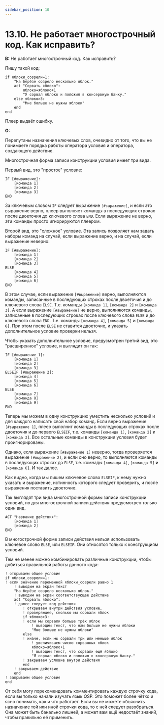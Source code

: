 ```yaml
---
sidebar_position: 10
---
```


# 13.10. Не работает многострочный код. Как исправить?
<!-- [:faq_13_10] -->

**В:** Не работает многострочный код. Как исправить?

Пишу такой код:
```qsp
if яблоки_созрели=1:
	"На берёзе созрело несколько яблок."
	act "Сорвать яблоко":
		яблоко=яблоко+1
		"Я сорвал яблоко и положил в консервную банку."
	else яблоко>3:
		"Мне больше не нужны яблоки"
	end
end
```
Плеер выдаёт ошибку.

**О:**

Перепутаны назначения ключевых слов, очевидно от того, что вы не понимаете порядка работы оператора условия и оператора, создающего действие.

Многострочная форма записи конструкции условия имеет три вида.

Первый вид, это "простое" условие:
```qsp
IF [#выражение]:
	[команда 1]
	[команда 2]
	[команда 3]
END
```
За ключевым словом `IF` следует выражение `[#выражение]`, и если это выражение верно, плеер выполняет команды в последующих строках после двоеточия до ключевого слова `END`. Если выражение не верно, эти команды просто игнорируются плеером.

Второй вид, это "сложное" условие. Эта запись позволяет нам задать наборы команд на случай, если выражение верно, и на случай, если выражение неверно:
```qsp
IF [#выражение]:
	[команда 1]
	[команда 2]
	[команда 3]
ELSE
	[команда 4]
	[команда 5]
	[команда 6]
END
```
В этом случае, если выражение `[#выражение]` верно, выполняются команды, записанные в последующих строках после двоеточия и до ключевого слова `ELSE`. Т.е. команды `[команда 1]`, `[команда 2]` и `[команда 3]`. А если выражение `[#выражение]` не верно, выполняются команды, записанные в последующих строках после ключевого слова `ELSE` и до ключевого слова `END`. Т.е. команды `[команда 4]`, `[команда 5]` и `[команда 6]`. При этом после `ELSE` не ставится двоеточие, и указать дополнительное условие проверки нельзя.

Чтобы указать дополнительное условие, предусмотрен третий вид, это "расширенное" условие, и выглядит он так:
```qsp
IF [#выражение 1]:
	[команда 1]
	[команда 2]
	[команда 3]
ELSEIF [#выражение 2]:
	[команда 4]
	[команда 5]
	[команда 6]
ELSE
	[команда 7]
	[команда 8]
	[команда 9]
END
```
Теперь мы можем в одну конструкцию уместить несколько условий и для каждого написать свой набор команд. Если верно выражение `[#выражение 1]`, плеер выполнит команды в последующих строках после двоеточия и до первого `ELSEIF`, т.е. команды `[команда 1]`, `[команда 2]` и `[команда 3]`. Все остальные команды в конструкции условия будет проигнорированы.

Однако, если выражение `[#выражение 1]` неверно, тогда проверяется выражение `[#выражение 2]`, и если оно верно, то выполняются команды в последующих строках до `ELSE`, т.е. комнады `[команда 4]`, `[команда 5]` и `[команда 6]`. И так далее.

Как видно, когда мы пишем ключевое слово `ELSEIF`, к нему нужно указать и выражение, истинность которого следует проверить, и после выражения поставить двоеточие.

Так выглядят три вида многострочной формы записи конструкции условий, но для многострочной записи действия предусмотрен только один вид.
```qsp
ACT "Название действия":
	[команда 1]
	[команда 2]
END
```
В многострочной форме записи действия нельзя использовать ключевое слово `ELSE`, или `ELSEIF`. Они относятся только к конструкциям условий.

Тем не менее можно комбинировать различные конструкции, чтобы добиться правильной работы данного кода:
```qsp
! открываем общее условие
if яблоки_созрели=1:
! если значение переменной яблоки_созрели равно 1
	! выводим на экран текст
	"На берёзе созрело несколько яблок."
	! выводим на экран соответствующее действие
	act "Сорвать яблоко":
	! далее следует код действия
		! открываем внутри действия условие,
		! проверяющее, сколько мы сорвали яблок
		if яблоко>3:
		! если мы сорвали больше трёх яблок
			! выводим текст, что нам больше не нужны яблоки
			"Мне больше не нужны яблоки"
		else
		! иначе, если мы сорвали три или меньше яблок
			! увеличиваем число сорванных яблок
			яблоко=яблоко+1
			! выводим текст, что сорвали ещё яблоко
			"Я сорвал яблоко и положил в консервную банку."
		! закрываем условие внутри действия
		end
	! закрываем действие
	end
! закрываем общее условие
end
```
От себя могу порекомендовать комментировать каждую строчку кода, если вы только начали изучать язык QSP. Это поможет более чётко и ясно понимать, как и что работает. Если вы не можете объяснить назначение той или иной строчки кода, то с ней следует разобраться. Она может быть банально лишней, а может вам ещё недостаёт знаний, чтобы правильно её применить.
